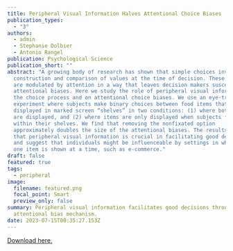 ```yaml
---
title: Peripheral Visual Information Halves Attentional Choice Biases
publication_types:
  - "3"
authors:
  - admin
  - Stephanie Dolbier
  - Antonio Rangel
publication: Psychological Science
publication_short: ""
abstract: "A growing body of research has shown that simple choices involve the
  construction and comparison of values at the time of decision. These processes
  are modulated by attention in a way that leaves decision makers susceptible to
  attentional biases. Here we study the role of peripheral visual information on
  the choice process and on attentional choice biases. We use an eye-tracking
  experiment where subjects make binary choices between food items that are
  displayed in marked screen “shelves” in two conditions: (1) where both items
  are displayed, and (2) where items are only displayed when subjects fixate
  within their shelves. We find that removing the nonfixated option
  approximately doubles the size of the attentional biases. The results show
  that peripheral visual information is crucial in facilitating good decisions,
  and suggest that individuals might be influenceable by settings in which only
  one item is shown at a time, such as e-commerce."
draft: false
featured: true
tags:
  - peripheral
image:
  filename: featured.png
  focal_point: Smart
  preview_only: false
summary: Peripheral visual information facilitates good decisions through an
  attentional bias mechanism.
date: 2023-07-15T00:35:27.153Z
---
```

[Download here.](https://www.rnl.caltech.edu/publications/index.html)
